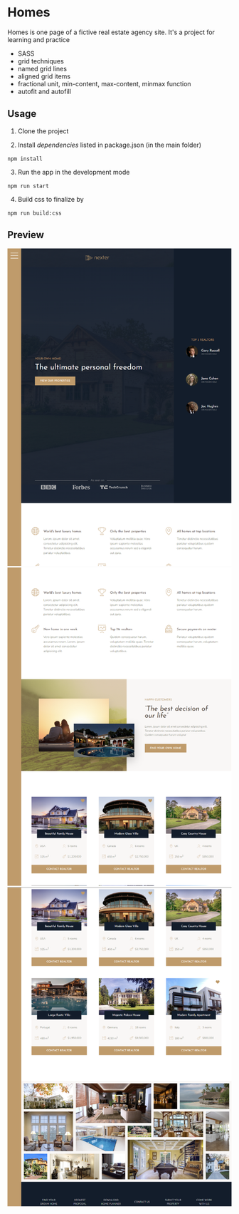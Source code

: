 # Homes

Homes is one page of a fictive real estate agency site. It's a project for learning and practice

- SASS
- grid techniques
- named grid lines
- aligned grid items
- fractional unit, min-content, max-content, minmax function
- autofit and autofill

## Usage

1. Clone the project

2. Install *dependencies* listed in package.json (in the main folder)
```
npm install
```

3. Run the app in the development mode
```
npm run start
```

4. Build css to finalize by
```
npm run build:css
```


## Preview
![Screenshot](screenshot.png)
![Screenshot](screenshot2.png)
![Screenshot](screenshot3.png)